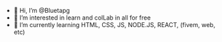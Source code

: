 - 👋 Hi, I’m @Bluetapg
- 👀 I’m interested in learn and colLab in all for free 
- 🌱 I’m currently learning HTML, CSS, JS, NODE.JS, REACT,
  (fivem, web, etc)
<!---
Bluetapg/Bluetapg is a ✨ special ✨ repository because its `README.md` (this file) appears on your GitHub profile.
You can click the Preview link to take a look at your changes.
--->
